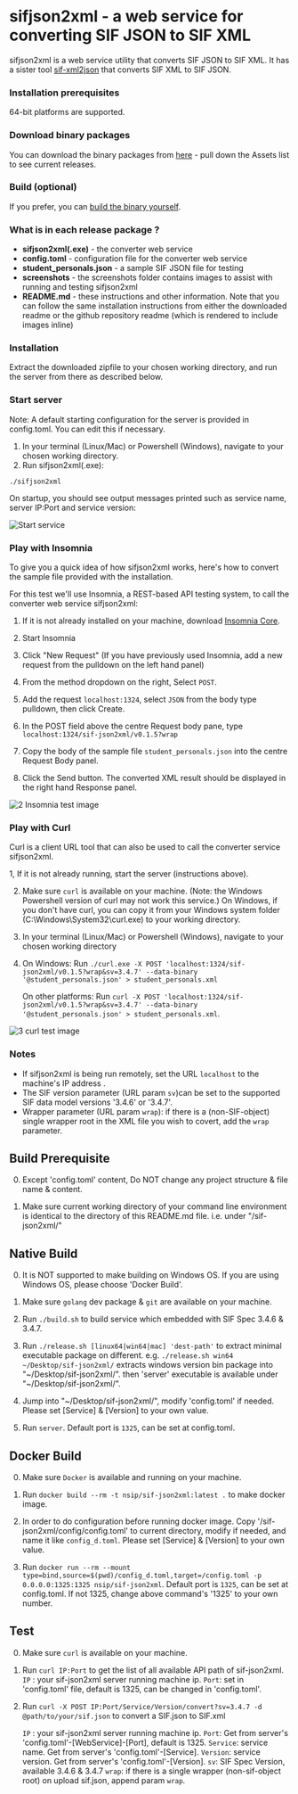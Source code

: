 # sifjson2xml - a web service for converting SIF JSON to SIF XML

sifjson2xml is a web service utility that converts SIF JSON to SIF XML. It has a sister tool [sif-xml2json](https://github.com/nsip/sif-xml2json)
that converts SIF XML to SIF JSON.

### Installation prerequisites
64-bit platforms are supported.

### Download binary packages
   You can download the binary packages from [here](https://github.com/nsip/sif-json2xml/releases) - pull down the Assets list to see current releases.

### Build (optional)
   If you prefer, you can [build the binary yourself](#build-prerequisite).

### What is in each release package ?

 *  **sifjson2xml(.exe)**  - the converter web service
 *  **config.toml** - configuration file for the converter web service
 *  **student_personals.json** - a sample SIF JSON file for testing
 *  **screenshots** - the screenshots folder contains images to assist with running and testing sifjson2xml
 *  **README.md** - these instructions and other information. Note that you can follow the same installation instructions from either the downloaded readme or the github repository readme (which is rendered to include images inline)

### Installation
   Extract the downloaded zipfile to your chosen working directory, and run the server from there as described below.

### Start server

  Note: A default starting configuration for the server is provided in config.toml. You can edit this if necessary.

   1. In your terminal (Linux/Mac) or Powershell (Windows), navigate to your chosen working directory.
   2. Run sifjson2xml(.exe):

   `./sifjson2xml`

   On startup, you should see output messages printed such as service name, server IP:Port and service version:

   ![Start service](screenshots/1_sifjson2xml_running.png)

### Play with Insomnia

To give you a quick idea of how sifjson2xml works, here's how to convert the sample file provided with the installation.

For this test we'll use Insomnia, a REST-based API testing system, to call the converter web service sifjson2xml:

1.  If it is not already installed on your machine, download [Insomnia Core](https://insomnia.rest/download/core/?).

2. Start Insomnia

3. Click "New Request" (If you have previously used Insomnia, add a new request from the pulldown on the left hand panel)

4. From the method dropdown on the right, Select `POST`.

5. Add the request `localhost:1324`, select `JSON` from the body type pulldown, then click Create.

6. In the POST field above the centre Request body pane, type `localhost:1324/sif-json2xml/v0.1.5?wrap`

7. Copy the body of the sample file `student_personals.json` into the centre Request Body panel.

8. Click the Send button. The converted XML result should be displayed in the right hand Response panel.

![2 Insomnia test image](screenshots/2_insomnia_test.png)

### Play with Curl

Curl is a client URL tool that can also be used to call the converter service sifjson2xml.

1, If it is not already running, start the server (instructions above).

2. Make sure `curl` is available on your machine.
(Note: the Windows Powershell version of curl may not work this service.)
On Windows, if you don't have curl, you can copy it from your Windows system folder (C:\Windows\System32\curl.exe) to your working directory.

3. In your terminal (Linux/Mac) or Powershell (Windows), navigate to your chosen working directory

4. On Windows: Run `./curl.exe -X POST 'localhost:1324/sif-json2xml/v0.1.5?wrap&sv=3.4.7' --data-binary '@student_personals.json' > student_personals.xml`

   On other platforms: Run `curl -X POST 'localhost:1324/sif-json2xml/v0.1.5?wrap&sv=3.4.7' --data-binary '@student_personals.json' > student_personals.xml`.

![3 curl test image](screenshots/3_curl_test.png)

### Notes

   *  If sifjson2xml is being run remotely, set the URL `localhost` to the machine's IP address .
   *  The SIF version parameter (URL param `sv`)can be set to the supported SIF data model versions '3.4.6' or '3.4.7'.
   *  Wrapper parameter (URL param `wrap`): if there is a (non-SIF-object) single wrapper root in the XML file you wish to covert, add the `wrap` parameter.


## Build Prerequisite

0. Except 'config.toml' content, Do NOT change any project structure & file name & content.

1. Make sure current working directory of your command line environment is identical to the directory of this README.md file.
   i.e. under "/sif-json2xml/"

## Native Build

0. It is NOT supported to make building on Windows OS. If you are using Windows OS, please choose 'Docker Build'.

1. Make sure `golang` dev package & `git` are available on your machine.

2. Run `./build.sh` to build service which embedded with SIF Spec 3.4.6 & 3.4.7.

3. Run `./release.sh [linux64|win64|mac] 'dest-path'` to extract minimal executable package on different.
   e.g. `./release.sh win64 ~/Desktop/sif-json2xml/` extracts windows version bin package into "~/Desktop/sif-json2xml/".
   then 'server' executable is available under "~/Desktop/sif-json2xml/".

4. Jump into "~/Desktop/sif-json2xml/", modify 'config.toml' if needed.
   Please set [Service] & [Version] to your own value.

5. Run `server`.
   Default port is `1325`, can be set at config.toml.

## Docker Build
  
0. Make sure `Docker` is available and running on your machine.

1. Run `docker build --rm -t nsip/sif-json2xml:latest .` to make docker image.

2. In order to do configuration before running docker image.
   Copy '/sif-json2xml/config/config.toml' to current directory, modify if needed, and name it like `config_d.toml`.
   Please set [Service] & [Version] to your own value.

3. Run `docker run --rm --mount type=bind,source=$(pwd)/config_d.toml,target=/config.toml -p 0.0.0.0:1325:1325 nsip/sif-json2xml`.
   Default port is `1325`, can be set at config.toml. If not 1325, change above command's '1325' to your own number.

## Test

0. Make sure `curl` is available on your machine.

1. Run `curl IP:Port` to get the list of all available API path of sif-json2xml.
   `IP` : your sif-json2xml server running machine ip.
   `Port`: set in 'config.toml' file, default is 1325, can be changed in 'config.toml'.

2. Run `curl -X POST IP:Port/Service/Version/convert?sv=3.4.7 -d @path/to/your/sif.json`
   to convert a SIF.json to SIF.xml

   `IP` : your sif-json2xml server running machine ip.
   `Port`: Get from server's 'config.toml'-[WebService]-[Port], default is 1325.
   `Service`: service name. Get from server's 'config.toml'-[Service].
   `Version`: service version. Get from server's 'config.toml'-[Version].
   `sv`: SIF Spec Version, available 3.4.6 & 3.4.7
   `wrap`: if there is a single wrapper (non-sif-object root) on upload sif.json, append param `wrap`.  
